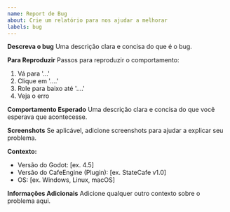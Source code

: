 ```yaml
---
name: Report de Bug
about: Crie um relatório para nos ajudar a melhorar
labels: bug
---
```


**Descreva o bug**
Uma descrição clara e concisa do que é o bug.

**Para Reproduzir**
Passos para reproduzir o comportamento:
1. Vá para '...'
2. Clique em '....'
3. Role para baixo até '....'
4. Veja o erro

**Comportamento Esperado**
Uma descrição clara e concisa do que você esperava que acontecesse.

**Screenshots**
Se aplicável, adicione screenshots para ajudar a explicar seu problema.

**Contexto:**
 - Versão do Godot: [ex. 4.5]
 - Versão do CafeEngine (Plugin): [ex. StateCafe v1.0]
 - OS: [ex. Windows, Linux, macOS]

**Informações Adicionais**
Adicione qualquer outro contexto sobre o problema aqui.
